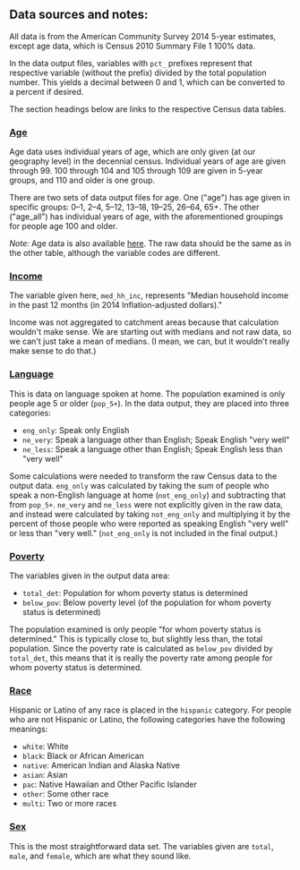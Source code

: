## Data sources and notes:

All data is from the American Community Survey 2014 5-year estimates, except age data, which is Census 2010 Summary File 1 100% data.

In the data output files, variables with `pct_` prefixes represent that respective variable (without the prefix) divided by the total population number. This yields a decimal between 0 and 1, which can be converted to a percent if desired.

The section headings below are links to the respective Census data tables.


### [Age](http://factfinder.census.gov/bkmk/table/1.0/en/DEC/10_SF1/QTP2/0400000US44.06000)

Age data uses individual years of age, which are only given (at our geography level) in the decennial census. Individual years of age are given through 99. 100 through 104 and 105 through 109 are given in 5-year groups, and 110 and older is one group.

There are two sets of data output files for age. One ("age") has age given in specific groups: 0–1, 2–4, 5–12, 13–18, 19–25, 26–64, 65+. The other ("age_all") has individual years of age, with the aforementioned groupings for people age 100 and older.

*Note:* Age data is also available [here](http://factfinder.census.gov/bkmk/table/1.0/en/DEC/10_SF1/PCT12/0400000US44.06000). The raw data should be the same as in the other table, although the variable codes are different.


### [Income](http://factfinder.census.gov/bkmk/table/1.0/en/ACS/14_5YR/B19013/0400000US44.06000)

The variable given here, `med_hh_inc`, represents "Median household income in the past 12 months (in 2014 Inflation-adjusted dollars)."

Income was not aggregated to catchment areas because that calculation wouldn't make sense. We are starting out with medians and not raw data, so we can't just take a mean of medians. (I mean, we can, but it wouldn't really make sense to do that.)


### [Language](http://factfinder.census.gov/bkmk/table/1.0/en/ACS/14_5YR/S1601/0400000US44.06000)

This is data on language spoken at home. The population examined is only people age 5 or older (`pop_5+`). In the data output, they are placed into three categories:
- `eng_only`: Speak only English
- `ne_very`: Speak a language other than English; Speak English "very well"
- `ne_less`: Speak a language other than English; Speak English less than "very well"

Some calculations were needed to transform the raw Census data to the output data. `eng_only` was calculated by taking the sum of people who speak a non-English language at home (`not_eng_only`) and subtracting that from `pop_5+`. `ne_very` and `ne_less` were not explicitly given in the raw data, and instead were calculated by taking `not_eng_only` and multiplying it by the percent of those people who were reported as speaking English "very well" or less than "very well." (`not_eng_only` is not included in the final output.)


### [Poverty](http://factfinder.census.gov/bkmk/table/1.0/en/ACS/14_5YR/S1701/0400000US44.06000)

The variables given in the output data area:
- `total_det`: Population for whom poverty status is determined
- `below_pov`: Below poverty level (of the population for whom poverty status is determined)

The population examined is only people "for whom poverty status is determined." This is typically close to, but slightly less than, the total population. Since the poverty rate is calculated as `below_pov` divided by `total_det`, this means that it is really the poverty rate among people for whom poverty status is determined.


### [Race](http://factfinder.census.gov/bkmk/table/1.0/en/ACS/14_5YR/B03002/0400000US44.06000)

Hispanic or Latino of any race is placed in the `hispanic` category. For people who are not Hispanic or Latino, the following categories have the following meanings:
- `white`: White
- `black`: Black or African American
- `native`: American Indian and Alaska Native
- `asian`: Asian
- `pac`: Native Hawaiian and Other Pacific Islander
- `other`: Some other race
- `multi`: Two or more races


### [Sex](http://factfinder.census.gov/bkmk/table/1.0/en/ACS/14_5YR/S0101/0400000US44.06000)

This is the most straightforward data set. The variables given are `total`, `male`, and `female`, which are what they sound like.
